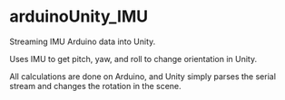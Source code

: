 # arduinoUnity_IMU
Streaming IMU Arduino data into Unity. 

Uses IMU to get pitch, yaw, and roll to change orientation in Unity. 

All calculations are done on Arduino, and Unity simply parses the serial stream and changes the rotation in the scene. 

